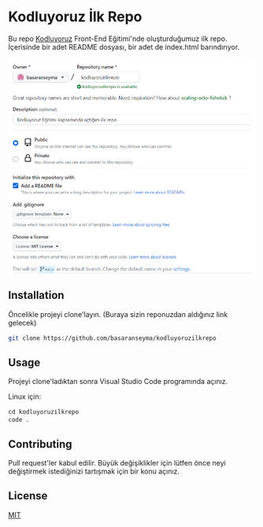 # Kodluyoruz İlk Repo

Bu repo [Kodluyoruz](https://www.kodluyoruz.org) Front-End Eğitimi'nde oluşturduğumuz ilk repo. İçerisinde bir adet README dosyası, bir adet de index.html barındırıyor.

![github](image.png)

## Installation

Öncelikle projeyi clone'layın. (Buraya sizin reponuzdan aldığınız link gelecek)

```bash
git clone https://github.com/basaranseyma/kodluyoruzilkrepo
```

## Usage

Projeyi clone'ladıktan sonra Visual Studio Code programında açınız.

Linux için:

```linux
cd kodluyoruzilkrepo
code .
```

## Contributing

Pull request'ler kabul edilir. Büyük değişiklikler için lütfen önce neyi değiştirmek istediğinizi tartışmak için bir konu açınız.

## License

[MIT](https://choosealicense.com/licenses/mit/) 